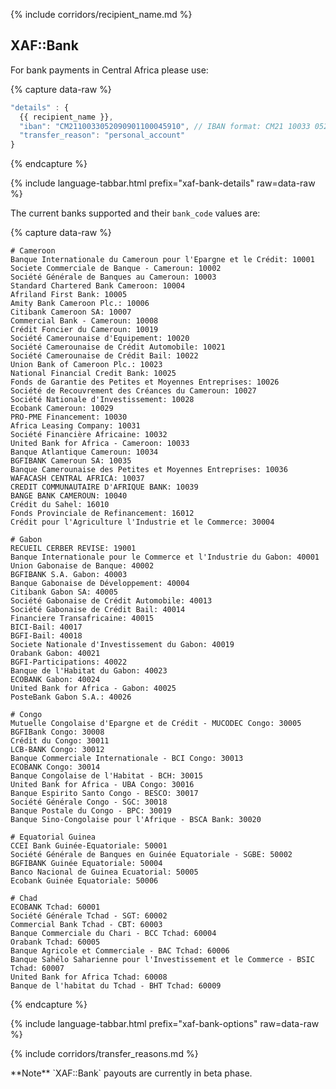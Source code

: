 {% include corridors/recipient_name.md %}

## XAF::Bank

For bank payments in Central Africa please use:

{% capture data-raw %}
```javascript
"details" : {
  {{ recipient_name }},
  "iban": "CM2110033052090901100045910", // IBAN format: CM21 10033 05209 0901 1000459 10
  "transfer_reason": "personal_account"
}
```
{% endcapture %}

{% include language-tabbar.html prefix="xaf-bank-details" raw=data-raw %}

The current banks supported and their `bank_code` values are:

{% capture data-raw %}
```
# Cameroon
Banque Internationale du Cameroun pour l'Epargne et le Crédit: 10001
Societe Commerciale de Banque - Cameroun: 10002
Société Générale de Banques au Cameroun: 10003
Standard Chartered Bank Cameroon: 10004
Afriland First Bank: 10005
Amity Bank Cameroon Plc.: 10006
Citibank Cameroon SA: 10007
Commercial Bank - Cameroun: 10008
Crédit Foncier du Cameroun: 10019
Société Camerounaise d'Equipement: 10020
Société Camerounaise de Crédit Automobile: 10021
Société Camerounaise de Crédit Bail: 10022
Union Bank of Cameroon Plc.: 10023
National Financial Credit Bank: 10025
Fonds de Garantie des Petites et Moyennes Entreprises: 10026
Société de Recouvrement des Créances du Cameroun: 10027
Société Nationale d'Investissement: 10028
Ecobank Cameroun: 10029
PRO-PME Financement: 10030
Africa Leasing Company: 10031
Société Financière Africaine: 10032
United Bank for Africa - Cameroon: 10033
Banque Atlantique Cameroun: 10034
BGFIBANK Cameroun SA: 10035
Banque Camerounaise des Petites et Moyennes Entreprises: 10036
WAFACASH CENTRAL AFRICA: 10037
CREDIT COMMUNAUTAIRE D'AFRIQUE BANK: 10039
BANGE BANK CAMEROUN: 10040
Crédit du Sahel: 16010
Fonds Provinciale de Refinancement: 16012
Crédit pour l'Agriculture l'Industrie et le Commerce: 30004

# Gabon
RECUEIL CERBER REVISE: 19001
Banque Internationale pour le Commerce et l'Industrie du Gabon: 40001
Union Gabonaise de Banque: 40002
BGFIBANK S.A. Gabon: 40003
Banque Gabonaise de Développement: 40004
Citibank Gabon SA: 40005
Société Gabonaise de Crédit Automobile: 40013
Société Gabonaise de Crédit Bail: 40014
Financiere Transafricaine: 40015
BICI-Bail: 40017
BGFI-Bail: 40018
Societe Nationale d'Investissement du Gabon: 40019
Orabank Gabon: 40021
BGFI-Participations: 40022
Banque de l'Habitat du Gabon: 40023
ECOBANK Gabon: 40024
United Bank for Africa - Gabon: 40025
PosteBank Gabon S.A.: 40026

# Congo
Mutuelle Congolaise d'Epargne et de Crédit - MUCODEC Congo: 30005
BGFIBank Congo: 30008
Crédit du Congo: 30011
LCB-BANK Congo: 30012
Banque Commerciale Internationale - BCI Congo: 30013
ECOBANK Congo: 30014
Banque Congolaise de l'Habitat - BCH: 30015
United Bank for Africa - UBA Congo: 30016
Banque Espirito Santo Congo - BESCO: 30017
Société Générale Congo - SGC: 30018
Banque Postale du Congo - BPC: 30019
Banque Sino-Congolaise pour l'Afrique - BSCA Bank: 30020

# Equatorial Guinea
CCEI Bank Guinée-Equatoriale: 50001
Société Générale de Banques en Guinée Equatoriale - SGBE: 50002
BGFIBANK Guinée Equatoriale: 50004
Banco Nacional de Guinea Ecuatorial: 50005
Ecobank Guinée Equatoriale: 50006

# Chad
ECOBANK Tchad: 60001
Société Générale Tchad - SGT: 60002
Commercial Bank Tchad - CBT: 60003
Banque Commerciale du Chari - BCC Tchad: 60004
Orabank Tchad: 60005
Banque Agricole et Commerciale - BAC Tchad: 60006
Banque Sahélo Saharienne pour l'Investissement et le Commerce - BSIC Tchad: 60007
United Bank for Africa Tchad: 60008
Banque de l'habitat du Tchad - BHT Tchad: 60009
```
{% endcapture %}

{% include language-tabbar.html prefix="xaf-bank-options" raw=data-raw %}

{% include corridors/transfer_reasons.md %}

<div class="alert alert-info" markdown="1">
**Note** `XAF::Bank` payouts are currently in beta phase.
</div>
